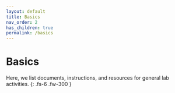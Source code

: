 ```yaml
---
layout: default
title: Basics
nav_order: 2
has_children: true
permalink: /basics
---
```


# Basics

Here, we list documents, instructions, and resources for general lab activities.
{: .fs-6 .fw-300 }
